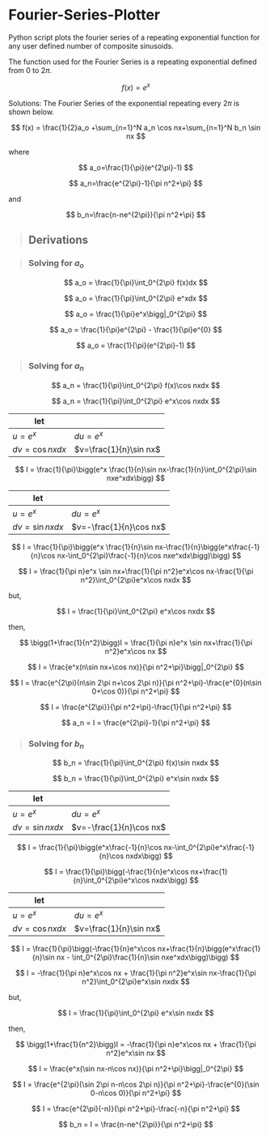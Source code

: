 # Fourier-Series-Plotter
 Python script plots the fourier series of a repeating exponential function for any user defined number of composite sinusoids.

The function used for the Fourier Series is a repeating exponential defined from 0 to $2\pi$.

$$
f(x) = e^{x}
$$

Solutions:
The Fourier Series of the exponential repeating every $2\pi$ is shown below.

$$
f(x) = \frac{1}{2}a_o +\sum_{n=1}^N a_n \cos nx+\sum_{n=1}^N b_n \sin nx
$$

where

$$
a_o=\frac{1}{\pi}(e^{2\pi}-1)
$$

$$
a_n=\frac{e^{2\pi}-1}{\pi n^2+\pi}
$$

and

$$
b_n=\frac{n-ne^{2\pi}}{\pi n^2+\pi}
$$

>## Derivations

>### Solving for $a_o$

$$
a_o = \frac{1}{\pi}\int_0^{2\pi} f(x)dx
$$

$$
a_o = \frac{1}{\pi}\int_0^{2\pi} e^xdx
$$

$$
a_o = \frac{1}{\pi}e^x\bigg|_0^{2\pi}
$$

$$
a_o = \frac{1}{\pi}e^{2\pi} - \frac{1}{\pi}e^{0}
$$

$$
a_o = \frac{1}{\pi}(e^{2\pi}-1)
$$

>### Solving for $a_n$

$$
a_n = \frac{1}{\pi}\int_0^{2\pi} f(x)\cos nxdx
$$

$$
a_n = \frac{1}{\pi}\int_0^{2\pi} e^x\cos nxdx
$$

|let||
|-|-|
| $u=e^x$ | $du=e^x$ |
| $dv=\cos nxdx$ | $v=\frac{1}{n}\sin nx$ |

$$
I = \frac{1}{\pi}\bigg(e^x \frac{1}{n}\sin nx-\frac{1}{n}\int_0^{2\pi}\sin nxe^xdx\bigg)
$$

|let||
|-|-|
| $u=e^x$ | $du=e^x$ |
| $dv=\sin nxdx$ | $v=-\frac{1}{n}\cos nx$ |

$$
I = \frac{1}{\pi}\bigg(e^x \frac{1}{n}\sin nx-\frac{1}{n}\bigg(e^x\frac{-1}{n}\cos nx-\int_0^{2\pi}\frac{-1}{n}\cos nxe^xdx\bigg)\bigg)
$$

$$
I = \frac{1}{\pi n}e^x \sin nx+\frac{1}{\pi n^2}e^x\cos nx-\frac{1}{\pi n^2}\int_0^{2\pi}e^x\cos nxdx
$$

but,

$$
I = \frac{1}{\pi}\int_0^{2\pi} e^x\cos nxdx
$$

then,

$$
\bigg(1+\frac{1}{n^2}\bigg)I = \frac{1}{\pi n}e^x \sin nx+\frac{1}{\pi n^2}e^x\cos nx
$$

$$
I = \frac{e^x(n\sin nx+\cos nx)}{\pi n^2+\pi}\bigg|_0^{2\pi}
$$

$$
I = \frac{e^{2\pi}(n\sin 2\pi n+\cos 2\pi n)}{\pi n^2+\pi}-\frac{e^{0}(n\sin 0+\cos 0)}{\pi n^2+\pi}
$$

$$
I = \frac{e^{2\pi}}{\pi n^2+\pi}-\frac{1}{\pi n^2+\pi}
$$

$$
a_n = I = \frac{e^{2\pi}-1}{\pi n^2+\pi}
$$

>### Solving for $b_n$

$$
b_n = \frac{1}{\pi}\int_0^{2\pi} f(x)\sin nxdx
$$

$$
b_n = \frac{1}{\pi}\int_0^{2\pi} e^x\sin nxdx
$$

|let||
|-|-|
| $u=e^x$ | $du=e^x$ |
| $dv=\sin nxdx$ | $v=-\frac{1}{n}\cos nx$ |

$$
I = \frac{1}{\pi}\bigg(e^x\frac{-1}{n}\cos nx-\int_0^{2\pi}e^x\frac{-1}{n}\cos nxdx\bigg)
$$

$$
I = \frac{1}{\pi}\bigg(-\frac{1}{n}e^x\cos nx+\frac{1}{n}\int_0^{2\pi}e^x\cos nxdx\bigg)
$$

|let||
|-|-|
| $u=e^x$ | $du=e^x$ |
| $dv=\cos nxdx$ | $v=\frac{1}{n}\sin nx$ |

$$
I = \frac{1}{\pi}\bigg(-\frac{1}{n}e^x\cos nx+\frac{1}{n}\bigg(e^x\frac{1}{n}\sin nx - \int_0^{2\pi}\frac{1}{n}\sin nxe^xdx\bigg)\bigg)
$$

$$
I = -\frac{1}{\pi n}e^x\cos nx + \frac{1}{\pi n^2}e^x\sin nx-\frac{1}{\pi n^2}\int_0^{2\pi}e^x\sin nxdx
$$

but,

$$
I = \frac{1}{\pi}\int_0^{2\pi} e^x\sin nxdx
$$

then,

$$
\bigg(1+\frac{1}{n^2}\bigg)I = -\frac{1}{\pi n}e^x\cos nx + \frac{1}{\pi n^2}e^x\sin nx
$$

$$
I = \frac{e^x(\sin nx-n\cos nx)}{\pi n^2+\pi}\bigg|_0^{2\pi}
$$

$$
I = \frac{e^{2\pi}(\sin 2\pi n-n\cos 2\pi n)}{\pi n^2+\pi}-\frac{e^{0}(\sin 0-n\cos 0)}{\pi n^2+\pi}
$$

$$
I = \frac{e^{2\pi}(-n)}{\pi n^2+\pi}-\frac{-n}{\pi n^2+\pi}
$$

$$
b_n = I = \frac{n-ne^{2\pi}}{\pi n^2+\pi}
$$